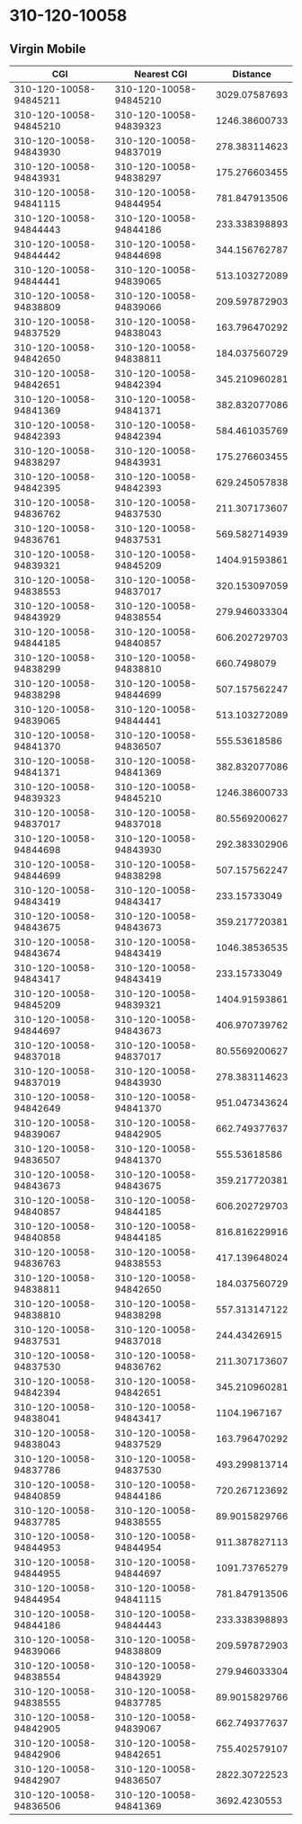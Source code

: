 # 310-120-10058
## Virgin Mobile


| CGI | Nearest CGI | Distance |
|-----|-------------|----------|
| 310-120-10058-94845211 | 310-120-10058-94845210 | 3029.07587693 |
| 310-120-10058-94845210 | 310-120-10058-94839323 | 1246.38600733 |
| 310-120-10058-94843930 | 310-120-10058-94837019 | 278.383114623 |
| 310-120-10058-94843931 | 310-120-10058-94838297 | 175.276603455 |
| 310-120-10058-94841115 | 310-120-10058-94844954 | 781.847913506 |
| 310-120-10058-94844443 | 310-120-10058-94844186 | 233.338398893 |
| 310-120-10058-94844442 | 310-120-10058-94844698 | 344.156762787 |
| 310-120-10058-94844441 | 310-120-10058-94839065 | 513.103272089 |
| 310-120-10058-94838809 | 310-120-10058-94839066 | 209.597872903 |
| 310-120-10058-94837529 | 310-120-10058-94838043 | 163.796470292 |
| 310-120-10058-94842650 | 310-120-10058-94838811 | 184.037560729 |
| 310-120-10058-94842651 | 310-120-10058-94842394 | 345.210960281 |
| 310-120-10058-94841369 | 310-120-10058-94841371 | 382.832077086 |
| 310-120-10058-94842393 | 310-120-10058-94842394 | 584.461035769 |
| 310-120-10058-94838297 | 310-120-10058-94843931 | 175.276603455 |
| 310-120-10058-94842395 | 310-120-10058-94842393 | 629.245057838 |
| 310-120-10058-94836762 | 310-120-10058-94837530 | 211.307173607 |
| 310-120-10058-94836761 | 310-120-10058-94837531 | 569.582714939 |
| 310-120-10058-94839321 | 310-120-10058-94845209 | 1404.91593861 |
| 310-120-10058-94838553 | 310-120-10058-94837017 | 320.153097059 |
| 310-120-10058-94843929 | 310-120-10058-94838554 | 279.946033304 |
| 310-120-10058-94844185 | 310-120-10058-94840857 | 606.202729703 |
| 310-120-10058-94838299 | 310-120-10058-94838810 | 660.7498079 |
| 310-120-10058-94838298 | 310-120-10058-94844699 | 507.157562247 |
| 310-120-10058-94839065 | 310-120-10058-94844441 | 513.103272089 |
| 310-120-10058-94841370 | 310-120-10058-94836507 | 555.53618586 |
| 310-120-10058-94841371 | 310-120-10058-94841369 | 382.832077086 |
| 310-120-10058-94839323 | 310-120-10058-94845210 | 1246.38600733 |
| 310-120-10058-94837017 | 310-120-10058-94837018 | 80.5569200627 |
| 310-120-10058-94844698 | 310-120-10058-94843930 | 292.383302906 |
| 310-120-10058-94844699 | 310-120-10058-94838298 | 507.157562247 |
| 310-120-10058-94843419 | 310-120-10058-94843417 | 233.15733049 |
| 310-120-10058-94843675 | 310-120-10058-94843673 | 359.217720381 |
| 310-120-10058-94843674 | 310-120-10058-94843419 | 1046.38536535 |
| 310-120-10058-94843417 | 310-120-10058-94843419 | 233.15733049 |
| 310-120-10058-94845209 | 310-120-10058-94839321 | 1404.91593861 |
| 310-120-10058-94844697 | 310-120-10058-94843673 | 406.970739762 |
| 310-120-10058-94837018 | 310-120-10058-94837017 | 80.5569200627 |
| 310-120-10058-94837019 | 310-120-10058-94843930 | 278.383114623 |
| 310-120-10058-94842649 | 310-120-10058-94841370 | 951.047343624 |
| 310-120-10058-94839067 | 310-120-10058-94842905 | 662.749377637 |
| 310-120-10058-94836507 | 310-120-10058-94841370 | 555.53618586 |
| 310-120-10058-94843673 | 310-120-10058-94843675 | 359.217720381 |
| 310-120-10058-94840857 | 310-120-10058-94844185 | 606.202729703 |
| 310-120-10058-94840858 | 310-120-10058-94844185 | 816.816229916 |
| 310-120-10058-94836763 | 310-120-10058-94838553 | 417.139648024 |
| 310-120-10058-94838811 | 310-120-10058-94842650 | 184.037560729 |
| 310-120-10058-94838810 | 310-120-10058-94838298 | 557.313147122 |
| 310-120-10058-94837531 | 310-120-10058-94837018 | 244.43426915 |
| 310-120-10058-94837530 | 310-120-10058-94836762 | 211.307173607 |
| 310-120-10058-94842394 | 310-120-10058-94842651 | 345.210960281 |
| 310-120-10058-94838041 | 310-120-10058-94843417 | 1104.1967167 |
| 310-120-10058-94838043 | 310-120-10058-94837529 | 163.796470292 |
| 310-120-10058-94837786 | 310-120-10058-94837530 | 493.299813714 |
| 310-120-10058-94840859 | 310-120-10058-94844186 | 720.267123692 |
| 310-120-10058-94837785 | 310-120-10058-94838555 | 89.9015829766 |
| 310-120-10058-94844953 | 310-120-10058-94844954 | 911.387827113 |
| 310-120-10058-94844955 | 310-120-10058-94844697 | 1091.73765279 |
| 310-120-10058-94844954 | 310-120-10058-94841115 | 781.847913506 |
| 310-120-10058-94844186 | 310-120-10058-94844443 | 233.338398893 |
| 310-120-10058-94839066 | 310-120-10058-94838809 | 209.597872903 |
| 310-120-10058-94838554 | 310-120-10058-94843929 | 279.946033304 |
| 310-120-10058-94838555 | 310-120-10058-94837785 | 89.9015829766 |
| 310-120-10058-94842905 | 310-120-10058-94839067 | 662.749377637 |
| 310-120-10058-94842906 | 310-120-10058-94842651 | 755.402579107 |
| 310-120-10058-94842907 | 310-120-10058-94836507 | 2822.30722523 |
| 310-120-10058-94836506 | 310-120-10058-94841369 | 3692.4230553 |
